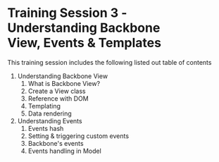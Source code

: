 Training Session 3 - <br>Understanding Backbone <br>View, Events &amp; Templates
============================================================================

This training session includes the following listed out table of contents

<ol>
  <li>Understanding Backbone View
    <ol>
      <li>What is Backbone View?</li>
      <li>Create a View class</li>
      <li>Reference with DOM</li>
      <li>Templating</li>
      <li>Data rendering</li>      
    </ol>
  </li>
  <li>Understanding Events
    <ol>
      <li>Events hash</li>
      <li>Setting &amp; triggering custom events</li>
      <li>Backbone's events</li>
      <li>Events handling in Model</li>   
    </ol>
  </li>
</ol>
